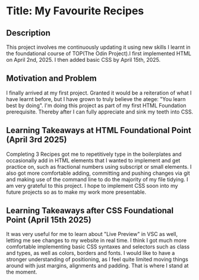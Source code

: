 <h1>Title: My Favourite Recipes</h1>

<h2>Description</h2>
<p>This project involves me continuously updating it using new skills I learnt in the foundational course of TOP(The Odin Project).I first implemented HTML on April 2nd, 2025. I then added basic CSS by April 15th, 2025. </p>


<h2> Motivation and Problem</h2>
<p>I finally arrived at my first project. Granted it would be a reiteration of what I have learnt before, but I have grown to truly believe the atege: "You learn best by doing". I'm doing this project as part of my first HTML Foundation prerequisite. Thereby after I can fully appreciate and sink my teeth into CSS.</p>

<h2>Learning Takeaways at HTML Foundational Point (April 3rd 2025)</h2>
<p>Completing 3 Recipes got me to repetitively type in the boilerplates and occasionally add in HTML elements that I wanted to implement and get practice on, such as fractional numbers using subscript or small elements. I also got more comfortable adding, committing and pushing changes via git and making use of the command line to do the majority of my file tidying. I am very grateful to this project. I hope to implement CSS soon into my future projects so as to make my work more presentable.</p>

<h2>Learning Takeaways after CSS Foundational Point (April 15th 2025)</h2>
<p>It was very useful for me to learn about "Live Preview" in VSC as well, letting me see changes to my website in real time. I think I got much more comfortable implementing basic CSS syntaxes and selectors such as class and types, as well as colors, borders and fonts. I would like to have a stronger understanding of positioning, as I feel quite limited moving things around with just margins, alignments and padding. That is where I stand at the moment.</p>
